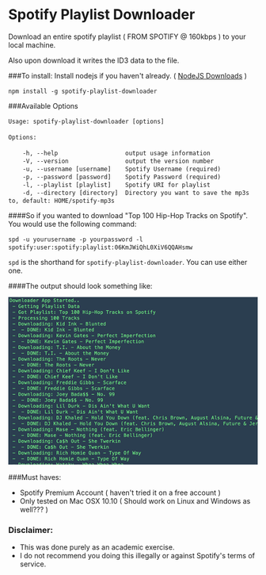 # Spotify Playlist Downloader

Download an entire spotify playlist ( FROM SPOTIFY @ 160kbps ) to your local machine.

Also upon download it writes the ID3 data to the file.

###To install:
Install nodejs if you haven't already. ( [NodeJS Downloads](http://nodejs.org/download/) )

	npm install -g spotify-playlist-downloader


###Available Options

	
	Usage: spotify-playlist-downloader [options]
	
	Options:

	    -h, --help                   output usage information
	    -V, --version                output the version number
	    -u, --username [username]    Spotify Username (required)
	    -p, --password [password]    Spotify Password (required)
	    -l, --playlist [playlist]    Spotify URI for playlist
	    -d, --directory [directory]  Directory you want to save the mp3s to, default: HOME/spotify-mp3s
	


####So if you wanted to download "Top 100 Hip-Hop Tracks on Spotify". You would use the following command:

	spd -u yourusername -p yourpassword -l spotify:user:spotify:playlist:06KmJWiQhL0XiV6QQAHsmw

`spd` is the shorthand for `spotify-playlist-downloader`. You can use either one.

####The output should look something like:

![image](spotify-downloader.png)



###Must haves:

- Spotify Premium Account ( haven't tried it on a free account )
- Only tested on Mac OSX 10.10 ( Should work on Linux and Windows as well??? )

### Disclaimer:

- This was done purely as an academic exercise.
- I do not recommend you doing this illegally or against Spotify's terms of service.